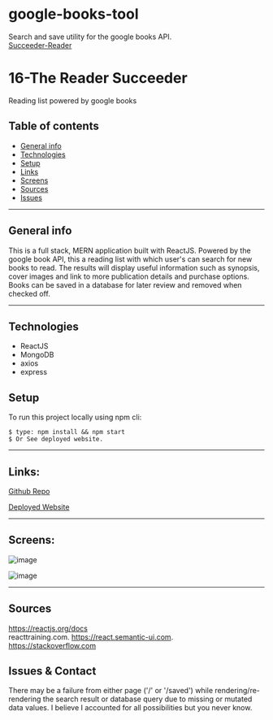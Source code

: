 # google-books-tool
Search and save utility for the google books API.  
[Succeeder-Reader](https://succeeder-reader.herokuapp.com/)


# 16-The Reader Succeeder

Reading list powered by google books

## Table of contents
* [General info](#general-info)
* [Technologies](#technologies)
* [Setup](#setup)
* [Links](#links)
* [Screens](#screen-grabs)
* [Sources](#sources)
* [Issues](#issues)

___

## General info
This is a full stack, MERN  application built with ReactJS.  Powered by the google book API, this a reading list with which user's can search for new books to read. The results will display useful information such as synopsis, cover images and link to more publication details and purchase options.  Books can be saved in a database for later review and removed when checked off.     

___

## Technologies
* ReactJS
* MongoDB
* axios
* express

	
## Setup
To run this project locally using npm cli:
```
$ type: npm install && npm start
$ Or See deployed website.  
```
___

## Links:

[Github Repo](https://github.com/drthisguy/18-react-reading-list)

[Deployed Website](https://succeeder-reader.herokuapp.com)

___

## Screens:
![image](https://user-images.githubusercontent.com/48693333/80837492-ddd81c00-8bc4-11ea-974a-f92b8f9a0820.png)


![image](https://user-images.githubusercontent.com/48693333/80837580-14ae3200-8bc5-11ea-8548-a7587317b039.png)

___

## Sources
https://reactjs.org/docs  
reacttraining.com. 
https://react.semantic-ui.com.  
https://stackoverflow.com


## Issues & Contact

There may be a failure from either page ('/' or '/saved') while rendering/re-rendering the search result or database query due to missing or mutated data values.  I believe I accounted for all possibilities but you never know. 
